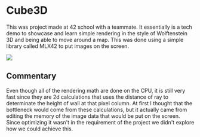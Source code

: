 # Cube3D

This was project made at 42 school with a teammate.
It essentially is a tech demo to showcase and learn simple rendering in the style of Wolftenstein 3D and being able to move around a map.
This was done using a simple library called MLX42 to put images on the screen.
 
 <img src="/cube3d.gif">

## Commentary

Even though all of the rendering math are done on the CPU, it is still very fast since they are 2d calculations that uses the distance of ray to determinate the height of wall at that pixel column.
At first I thought that the bottleneck would come from these calculations, but it actually came from editing the memory of the image data that would be put on the screen. Since optimizing it wasn't in the requirement of the project we didn't explore how we could achieve this.